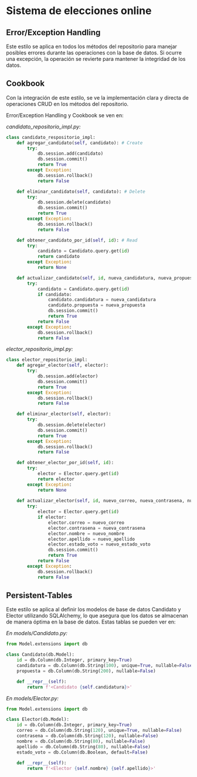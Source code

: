 # Sistema de elecciones online 
## Error/Exception Handling
Este estilo se aplica en todos los métodos del repositorio para manejar posibles errores durante las operaciones con la base de datos. Si ocurre una excepción, la operación se revierte para mantener la integridad de los datos. 
## Cookbook
Con la integración de este estilo, se ve la implementación clara y directa de operaciones CRUD en los métodos del repositorio.

Error/Exception Handling y Cookbook se ven en:

*candidato_repositorio_impl.py:*
```python
class candidato_respositorio_impl:
    def agregar_candidato(self, candidato): # Create
        try:
            db.session.add(candidato)
            db.session.commit()
            return True
        except Exception:
            db.session.rollback()
            return False

    def eliminar_candidato(self, candidato): # Delete
        try:
            db.session.delete(candidato)
            db.session.commit()
            return True
        except Exception:
            db.session.rollback()
            return False

    def obtener_candidato_por_id(self, id): # Read
        try:
            candidato = Candidato.query.get(id)
            return candidato
        except Exception:
            return None

    def actualizar_candidato(self, id, nueva_candidatura, nueva_propuesta): # Update
        try:
            candidato = Candidato.query.get(id)
            if candidato:
                candidato.candidatura = nueva_candidatura
                candidato.propuesta = nueva_propuesta
                db.session.commit()
                return True
            return False
        except Exception:
            db.session.rollback()
            return False
```
*elector_repositorio_impl.py:*
```python
class elector_repositorio_impl:
    def agregar_elector(self, elector):
        try:
            db.session.add(elector)
            db.session.commit()
            return True
        except Exception:
            db.session.rollback()
            return False

    def eliminar_elector(self, elector):
        try:
            db.session.delete(elector)
            db.session.commit()
            return True
        except Exception:
            db.session.rollback()
            return False

    def obtener_elector_por_id(self, id):
        try:
            elector = Elector.query.get(id)
            return elector
        except Exception:
            return None
    
    def actualizar_elector(self, id, nuevo_correo, nueva_contrasena, nuevo_nombre, nuevo_apellido, nuevo_estado_voto):
        try:
            elector = Elector.query.get(id)
            if elector:
                elector.correo = nuevo_correo
                elector.contrasena = nueva_contrasena
                elector.nombre = nuevo_nombre
                elector.apellido = nuevo_apellido
                elector.estado_voto = nuevo_estado_voto
                db.session.commit()
                return True
            return False
        except Exception:
            db.session.rollback()
            return False
```
## Persistent-Tables
Este estilo se aplica al definir los modelos de base de datos Candidato y Elector utilizando SQLAlchemy, lo que asegura que los datos se almacenan de manera óptima en la base de datos. 
Estas tablas se pueden ver en:

*En models/Candidato.py:*
```python
from Model.extensions import db

class Candidato(db.Model):
    id = db.Column(db.Integer, primary_key=True)
    candidatura = db.Column(db.String(100), unique=True, nullable=False)
    propuesta = db.Column(db.String(200), nullable=False)

    def __repr__(self):
        return f'<Candidato {self.candidatura}>'
```
*En models/Elector.py:*
```python
from Model.extensions import db

class Elector(db.Model):
    id = db.Column(db.Integer, primary_key=True)
    correo = db.Column(db.String(120), unique=True, nullable=False)
    contrasena = db.Column(db.String(120), nullable=False)
    nombre = db.Column(db.String(80), nullable=False)
    apellido = db.Column(db.String(80), nullable=False)
    estado_voto = db.Column(db.Boolean, default=False)
    
    def __repr__(self):
        return f'<Elector {self.nombre} {self.apellido}>'
```
